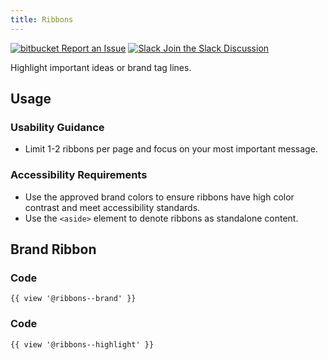 ```yaml
---
title: Ribbons
---
```

<a class="create-button small" href="https://bitbucket.org/uclaucomm/ucla-bruin-components/issues?status=new&status=open">![bitbucket](https://s3.us-west-1.amazonaws.com/webcomponents.ucla.edu/build/%!CurrentVersion%!/docs/img/bitbucket-icon-white.png) Report an Issue</a>
<a class="create-button small" href="https://ucla.slack.com/archives/G01KJ3GJKHS">![Slack](https://s3.us-west-1.amazonaws.com/webcomponents.ucla.edu/build/%!CurrentVersion%!/docs/img/slack-icon-white.png) Join the Slack Discussion</a>

Highlight important ideas or brand tag lines.

## **Usage**

### **Usability Guidance**

* Limit 1-2 ribbons per page and focus on your most important message.

### **Accessibility Requirements**

* Use the approved brand colors to ensure ribbons have high color contrast and meet accessibility standards.
* Use the `<aside>` element to denote ribbons as standalone content.

## **Brand Ribbon**

### **Code**

```
{{ view '@ribbons--brand' }}
```

### **Code**

```
{{ view '@ribbons--highlight' }}
```

